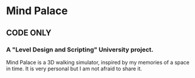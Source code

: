 # Mind Palace
## CODE ONLY
### A "Level Design and Scripting" University project.
Mind Palace is a 3D walking simulator, inspired by my memories of a space in time. It is very personal but I am not afraid to share it.
